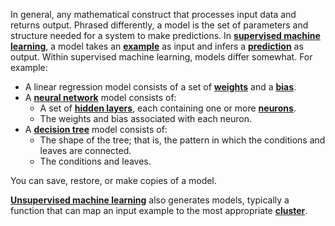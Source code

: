 In general, any mathematical construct that processes input data and returns output. Phrased differently, a model is the set of parameters and structure needed for a system to make predictions. In [**supervised machine learning**](https://developers.google.com/machine-learning/glossary#supervised_machine_learning), a model takes an [**example**](https://developers.google.com/machine-learning/glossary#example) as input and infers a [**prediction**](https://developers.google.com/machine-learning/glossary#prediction) as output. Within supervised machine learning, models differ somewhat. For example:

- A linear regression model consists of a set of [**weights**](https://developers.google.com/machine-learning/glossary#weight) and a [**bias**](https://developers.google.com/machine-learning/glossary#bias).
- A [**neural network**](https://developers.google.com/machine-learning/glossary#neural-network) model consists of:
    - A set of [**hidden layers**](https://developers.google.com/machine-learning/glossary#hidden_layer), each containing one or more [**neurons**](https://developers.google.com/machine-learning/glossary#neuron).
    - The weights and bias associated with each neuron.
- A [**decision tree**](https://developers.google.com/machine-learning/glossary#decision-tree) model consists of:
    - The shape of the tree; that is, the pattern in which the conditions and leaves are connected.
    - The conditions and leaves.

You can save, restore, or make copies of a model.

[**Unsupervised machine learning**](https://developers.google.com/machine-learning/glossary#unsupervised_machine_learning) also generates models, typically a function that can map an input example to the most appropriate [**cluster**](https://developers.google.com/machine-learning/glossary#clustering).